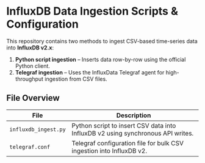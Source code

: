 # InfluxDB Data Ingestion Scripts & Configuration

This repository contains two methods to ingest CSV-based time-series data into **InfluxDB v2.x**:

1. **Python script ingestion** – Inserts data row-by-row using the official Python client.
2. **Telegraf ingestion** – Uses the InfluxData Telegraf agent for high-throughput ingestion from CSV files.


## File Overview

| File | Description |
|------|-------------|
| `influxdb_ingest.py` | Python script to insert CSV data into InfluxDB v2 using synchronous API writes. |
| `telegraf.conf` | Telegraf configuration file for bulk CSV ingestion into InfluxDB v2. |

